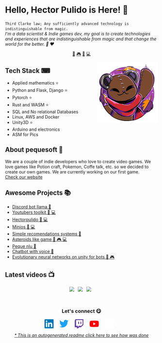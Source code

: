 # Hello, Hector Pulido is Here! 👋


`Third Clarke law; Any sufficiently advanced technology is indistinguishable from magic.`<br><em> I'm a data scientist & Indie games dev, my goal is to create technologies and experiences that are indistinguishable from magic and that change the world for the better. 🐑 ❤️</em>


<p align="center">
<a href="https://github.com/HectorPulido/HectorPulido/blob/master/ai.md">🤖</a>
<a href="https://github.com/HectorPulido/HectorPulido/blob/master/gamedev.md">🎮</a>
<a href="https://github.com/HectorPulido/HectorPulido/blob/master/blockchain.md">🔑</a>
<a href="https://github.com/HectorPulido/HectorPulido/blob/master/backend.md">💻</a>
</p>


<a href="https://pequesoft.net/">
<img align="right" height="auto" width="200" src="https://github.com/HectorPulido/HectorPulido/raw/master/img/pequesoft.png"/>
</a>


## Tech Stack ⌨
- Applied mathematics ⭐
- Python and Flask, Django ⭐
- Pytorch ⭐
- Rust and WASM ⭐
- SQL and No relational Databases
- Linux, AWS and Docker
- Unity3D ⭐
- Arduino and electronics
- ASM for Pics


## About pequesoft 🧸
We are a couple of indie developers who love to create video games. We love games like Potion craft, Pokemon, Coffe talk, etc. so we decided to create our own games. We are currently working on our first game. <br> <a href="https://pequesoft.net/">Check our website</a>


## Awesome Projects 📚
- [Discord bot llama  🤖](https://github.com/HectorPulido/discord-bot-LLama) 
- [Youtubers toolkit  🤖 💻](https://github.com/HectorPulido/Youtubers-toolkit) 
- [Hectorpulido  🤖 💻](https://github.com/HectorPulido/HectorPulido) 
- [Minios  🤖 💻](https://github.com/HectorPulido/minios) 
- [Simple recomendations systems  🤖](https://github.com/HectorPulido/simple-recomendations-systems) 
- [Asteroids like game  🤖 🎮 💻](https://github.com/HectorPulido/Asteroids-like-game) 
- [Peque nlu  🤖](https://github.com/HectorPulido/peque-nlu) 
- [Chatbot with voice  🤖](https://github.com/HectorPulido/chatbot-with-voice) 
- [Evolutionary neural networks on unity for bots  🤖 🎮](https://github.com/HectorPulido/Evolutionary-Neural-Networks-on-unity-for-bots) 



## Latest videos 📺
<p align="center"><a href="https://www.youtube.com/watch?v=8trllyznEFY" target="blank"><img                 align="center" width="200px" src="https://img.youtube.com/vi/8trllyznEFY/0.jpg"/></a>&nbsp;&nbsp;
<a href="https://www.youtube.com/watch?v=SRvMam3SsAY" target="blank"><img                 align="center" width="200px" src="https://img.youtube.com/vi/SRvMam3SsAY/0.jpg"/></a>&nbsp;&nbsp;
<a href="https://www.youtube.com/watch?v=PR6immgOmZ0" target="blank"><img                 align="center" width="200px" src="https://img.youtube.com/vi/PR6immgOmZ0/0.jpg"/></a>&nbsp;&nbsp;
</p>


<br>

<div align="center">
<h3 align="center">Let's connect 😋</h3>
</div>
<p align="center">
<a href="https://www.linkedin.com/in/hector-pulido-17547369/" target="blank">
<img align="center" width="30px" alt="Hector's LinkedIn" src="https://github.com/HectorPulido/HectorPulido/blob/master/img/linkedin-icon.svg?raw=true"/></a> &nbsp; &nbsp;
<a href="https://twitter.com/Hector_Pulido_" target="blank">
<img align="center" width="30px" alt="Hector's Twitter" src="https://github.com/HectorPulido/HectorPulido/blob/master/img/twitter-official.svg?raw=true"/></a> &nbsp; &nbsp;
<a href="https://www.twitch.tv/hector_pulido_" target="blank">
<img align="center" width="30px" alt="Hector's Twitch" src="https://github.com/HectorPulido/HectorPulido/blob/master/img/twitch-icon.svg?raw=true"/></a> &nbsp; &nbsp;
<a href="https://www.youtube.com/channel/UCS_iMeH0P0nsIDPvBaJckOw" target="blank">
<img align="center" width="30px" alt="Hector's Youtube" src="https://github.com/HectorPulido/HectorPulido/blob/master/img/youtube-icon.svg?raw=true"/></a> &nbsp; &nbsp;
<a href="https://pequesoft.net/" target="blank">
<img align="center" width="30px" alt="Pequesoft website" src="https://github.com/HectorPulido/HectorPulido/blob/master/img/pequesoft-favicon.png?raw=true"/></a> &nbsp; &nbsp;

</p>


<div align="center"><em><a href="https://github.com/HectorPulido/HectorPulido/tree/master/ReadmeGenerator">* This is an autogenerated readme click here to see how was done</a></em></div>

